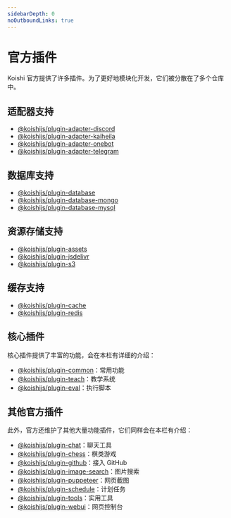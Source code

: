 ```yaml
---
sidebarDepth: 0
noOutboundLinks: true
---
```


# 官方插件

Koishi 官方提供了许多插件。为了更好地模块化开发，它们被分散在了多个仓库中。

## 适配器支持

- [@koishijs/plugin-adapter-discord](./adapter/discord.md)
- [@koishijs/plugin-adapter-kaiheila](./adapter/kaiheila.md)
- [@koishijs/plugin-adapter-onebot](./adapter/onebot.md)
- [@koishijs/plugin-adapter-telegram](./adapter/telegram.md)

## 数据库支持

- [@koishijs/plugin-database](./database/database.md)
- [@koishijs/plugin-database-mongo](./database/mongo.md)
- [@koishijs/plugin-database-mysql](./database/mysql.md)

## 资源存储支持

- [@koishijs/plugin-assets](./assets/assets.md)
- [@koishijs/plugin-jsdelivr](./assets/jsdelivr.md)
- [@koishijs/plugin-s3](./assets/s3.md)

## 缓存支持

- [@koishijs/plugin-cache](./cache/cache.md)
- [@koishijs/plugin-redis](./cache/redis.md)

## 核心插件

核心插件提供了丰富的功能，会在本栏有详细的介绍：

- [@koishijs/plugin-common](./common/)：常用功能
- [@koishijs/plugin-teach](./teach/)：教学系统
- [@koishijs/plugin-eval](./eval/)：执行脚本

## 其他官方插件

此外，官方还维护了其他大量功能插件，它们同样会在本栏有介绍：

- [@koishijs/plugin-chat](./other/chat.md)：聊天工具
- [@koishijs/plugin-chess](./other/chess.md)：棋类游戏
- [@koishijs/plugin-github](./other/github.md)：接入 GitHub
- [@koishijs/plugin-image-search](./other/image-search.md)：图片搜索
- [@koishijs/plugin-puppeteer](./other/puppeteer.md)：网页截图
- [@koishijs/plugin-schedule](./other/schedule.md)：计划任务
- [@koishijs/plugin-tools](./other/tools.md)：实用工具
- [@koishijs/plugin-webui](./other/webui.md)：网页控制台
